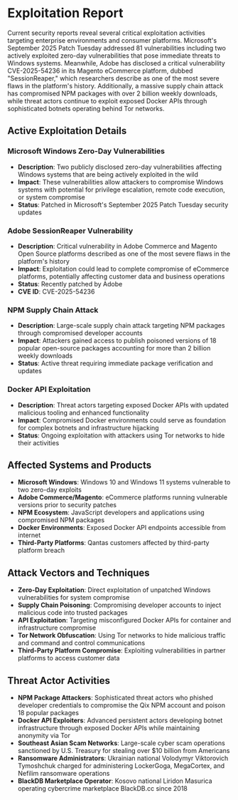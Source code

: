 # Exploitation Report

Current security reports reveal several critical exploitation activities targeting enterprise environments and consumer platforms. Microsoft's September 2025 Patch Tuesday addressed 81 vulnerabilities including two actively exploited zero-day vulnerabilities that pose immediate threats to Windows systems. Meanwhile, Adobe has disclosed a critical vulnerability CVE-2025-54236 in its Magento eCommerce platform, dubbed "SessionReaper," which researchers describe as one of the most severe flaws in the platform's history. Additionally, a massive supply chain attack has compromised NPM packages with over 2 billion weekly downloads, while threat actors continue to exploit exposed Docker APIs through sophisticated botnets operating behind Tor networks.

## Active Exploitation Details

### Microsoft Windows Zero-Day Vulnerabilities
- **Description**: Two publicly disclosed zero-day vulnerabilities affecting Windows systems that are being actively exploited in the wild
- **Impact**: These vulnerabilities allow attackers to compromise Windows systems with potential for privilege escalation, remote code execution, or system compromise
- **Status**: Patched in Microsoft's September 2025 Patch Tuesday security updates

### Adobe SessionReaper Vulnerability
- **Description**: Critical vulnerability in Adobe Commerce and Magento Open Source platforms described as one of the most severe flaws in the platform's history
- **Impact**: Exploitation could lead to complete compromise of eCommerce platforms, potentially affecting customer data and business operations
- **Status**: Recently patched by Adobe
- **CVE ID**: CVE-2025-54236

### NPM Supply Chain Attack
- **Description**: Large-scale supply chain attack targeting NPM packages through compromised developer accounts
- **Impact**: Attackers gained access to publish poisoned versions of 18 popular open-source packages accounting for more than 2 billion weekly downloads
- **Status**: Active threat requiring immediate package verification and updates

### Docker API Exploitation
- **Description**: Threat actors targeting exposed Docker APIs with updated malicious tooling and enhanced functionality
- **Impact**: Compromised Docker environments could serve as foundation for complex botnets and infrastructure hijacking
- **Status**: Ongoing exploitation with attackers using Tor networks to hide their activities

## Affected Systems and Products

- **Microsoft Windows**: Windows 10 and Windows 11 systems vulnerable to two zero-day exploits
- **Adobe Commerce/Magento**: eCommerce platforms running vulnerable versions prior to security patches
- **NPM Ecosystem**: JavaScript developers and applications using compromised NPM packages
- **Docker Environments**: Exposed Docker API endpoints accessible from internet
- **Third-Party Platforms**: Qantas customers affected by third-party platform breach

## Attack Vectors and Techniques

- **Zero-Day Exploitation**: Direct exploitation of unpatched Windows vulnerabilities for system compromise
- **Supply Chain Poisoning**: Compromising developer accounts to inject malicious code into trusted packages
- **API Exploitation**: Targeting misconfigured Docker APIs for container and infrastructure compromise
- **Tor Network Obfuscation**: Using Tor networks to hide malicious traffic and command and control communications
- **Third-Party Platform Compromise**: Exploiting vulnerabilities in partner platforms to access customer data

## Threat Actor Activities

- **NPM Package Attackers**: Sophisticated threat actors who phished developer credentials to compromise the Qix NPM account and poison 18 popular packages
- **Docker API Exploiters**: Advanced persistent actors developing botnet infrastructure through exposed Docker APIs while maintaining anonymity via Tor
- **Southeast Asian Scam Networks**: Large-scale cyber scam operations sanctioned by U.S. Treasury for stealing over $10 billion from Americans
- **Ransomware Administrators**: Ukrainian national Volodymyr Viktorovich Tymoshchuk charged for administering LockerGoga, MegaCortex, and Nefilim ransomware operations
- **BlackDB Marketplace Operator**: Kosovo national Liridon Masurica operating cybercrime marketplace BlackDB.cc since 2018